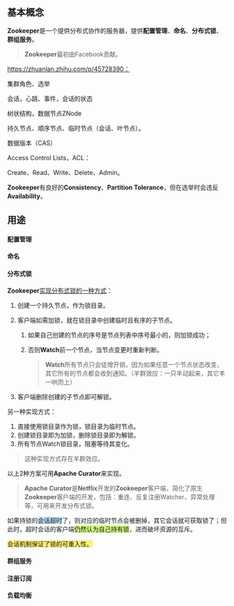 ## 基本概念

**Zookeeper**是一个提供分布式协作的服务器，提供**配置管理**、**命名**、**分布式锁**、**群组服务**。

> **Zookeeper**最初由Facebook贡献。

https://zhuanlan.zhihu.com/p/45728390：

集群角色、选举

会话，心跳、事件，会话的状态

树状结构，数据节点ZNode

持久节点、顺序节点、临时节点（会话、叶节点）。

数据版本（CAS）

Access Control Lists，ACL：

Create、Read、Write、Delete、Admin。

**Zookeeper**有良好的**Consistency**、**Partition Tolerance**，但在选举时会违反**Availability**。



## 用途

#### 配置管理

#### 命名

#### 分布式锁

**Zookeeper**[实现分布式锁的一种方式](https://www.cyc2018.xyz/其它/系统设计/分布式.html#zookeeper-的有序节点)：

1. 创建一个持久节点，作为锁目录。

2. 客户端如需加锁，就在锁目录中创建临时且有序的子节点。
   1. 如果自己创建的节点的序号是节点列表中序号最小的，则加锁成功；
   
   2. 否则**Watch**前一个节点，当节点变更时重新判断。
   
      > **Watch**所有节点只会徒增开销，因为如果任意一个节点状态改变，其它所有的节点都会收到通知。（羊群效应：一只羊动起来，其它羊一哄而上）
   
3. 客户端删除创建的子节点即可解锁。

另一种实现方式：

1. 直接使用锁目录作为锁，锁目录为临时节点。
2. 创建锁目录即为加锁，删除锁目录即为解锁。
3. 所有节点Watch锁目录，阻塞等待其变化。

>这种实现方式存在羊群效应。

以上2种方案可用**Apache Curator**来实现。

> **Apache Curator**是**Netflix**开发的**Zookeeper**客户端，简化了原生**Zookeeper**客户端的开发，包括：重连、反复注册Watcher、异常处理等，可用来开发分布式锁。

如果持锁的<span style=background:#c2e2ff>会话超时</span>了，则对应的临时节点会被删掉，其它会话就可获取锁了；但此时，超时会话的客户端<span style=background:#d4fe7f>仍然认为自己持有锁</span>，进而破坏资源的互斥。

<span style=background:#ffee7c>会话机制保证了锁的可重入性。</span>

#### 群组服务

#### 注册订阅

#### 负载均衡





